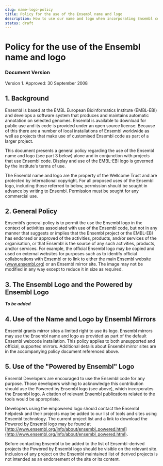 ```yaml
---
slug: name-logo-policy
title: Policy for the use of the Ensembl name and logo
description: How to use our name and logo when incorporating Ensembl code or data into your work
status: draft
---
```


# Policy for the use of the Ensembl name and logo

### Document Version
Version 1. Approved: 30 September 2008

## 1. Background
Ensembl is based at the EMBL European Bioinformatics Institute (EMBL-EBI) and develops a software system that produces and maintains automatic annotation on selected genomes. Ensembl is available to download for public use and its code is provided under an open source license. Because of this there are a number of local installations of Ensembl worldwide as well as projects that make use of customised Ensembl code as part of a larger project.

This document presents a general policy regarding the use of the Ensembl name and logo (see part 3 below) alone and in conjunction with projects that use Ensembl code. Display and use of the EMBL-EBI logo is governed by the institute's terms of use.

The Ensembl name and logo are the property of the Wellcome Trust and are protected by international copyright. For all proposed uses of the Ensembl logo, including those referred to below, permission should be sought in advance by writing to Ensembl. Permission must be sought for any commercial use.

## 2. General Policy
Ensembl’s general policy is to permit the use the Ensembl logo in the context of activities associated with use of the Ensembl code, but not in any manner that suggests or implies that the Ensembl project or the EMBL-EBI has endorsed or approved of the activities, products, and/or services of the organisation, or that Ensembl is the source of any such activities, products, and/or services. For example, the official Ensembl logo may be copied and used on external websites for purposes such as to identify official collaborations with Ensembl or to link to either the main Ensembl website (www.ensembl.org) or an Ensembl mirror site. The image may not be modified in any way except to reduce it in size as required.

## 3. The Ensembl Logo and the Powered by Ensembl Logo

___To be added___

## 4. Use of the Name and Logo by Ensembl Mirrors
Ensembl grants mirror sites a limited right to use its logo. Ensembl mirrors may use the Ensembl name and logo as provided as part of the default Ensembl webcode installation. This policy applies to both unsupported and official, supported mirrors. Additional details about Ensembl mirror sites are in the accompanying policy document referenced above.

## 5. Use of the "Powered by Ensembl" Logo
Ensembl Developers are encouraged to use the Ensembl code for any purpose. Those developers wishing to acknowledge this contribution should use the Powered by Ensembl logo (see above), which incorporates the Ensembl logo. A citation of relevant Ensembl publications related to the tools would be appropriate.

Developers using the empowered logo should contact the Ensembl helpdesk and their projects may be added to our list of tools and sites using Ensembl technology. The current project list and a link to download the Powered by Ensembl logo may be found at [http://www.ensembl.org/info/about/ensembl_powered.html](http://www.ensembl.org/info/about/ensembl_powered.html).

Before contacting Ensembl to be added to the list of Ensembl-derived projects the Powered by Ensembl logo should be visible on the relevant site. Inclusion of any project on the Ensembl maintained list of derived projects is not intended as an endorsement of the site or its content.

